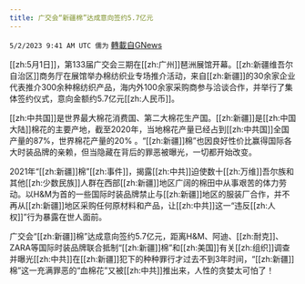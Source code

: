 ```yaml
---
title: 广交会“新疆棉”达成意向签约5.7亿元
---
```

`5/2/2023 9:41 AM UTC 儒为` [轉載自GNews](https://gnews.org/articles/1268678)

[[zh:5月1日]]，第133届广交会三期在[[zh:广州]]琶洲展馆开幕。[[zh:新疆维吾尔自治区]]商务厅在展馆举办棉纺织业专场推介活动，来自[[zh:新疆]]的30余家企业代表推介300余种棉纺织产品，海内外100余家采购商参与洽谈合作，并举行了集体签约仪式，意向金额约5.7亿元[[zh:人民币]]。

  

[[zh:中共国]]是世界最大棉花消费国、第二大棉花生产国。[[zh:新疆]]是[[zh:中国大陆]]棉花的主要产地，截至2020年，当地棉花产量已经占到[[zh:中共国]]全国产量的87%，世界棉花产量的20% 。“[[zh:新疆]]棉”也因良好性价比赢得国际各大时装品牌的亲赖，但当隐藏在背后的罪恶被曝光，一切都开始改变。

  

2021年“[[zh:新疆]]棉”[[zh:事件]]，揭露[[zh:中共]]迫使数十[[zh:万维]]吾尔族和其他[[zh:少数民族]]人群在西部[[zh:新疆]]地区广阔的棉田中从事艰苦的体力劳动。以H&M为首的一些国际时装品牌禁止与[[zh:新疆]]地区的服装厂合作，并不再从[[zh:新疆]]地区采购任何原材料和产品，让[[zh:中共]]这一“违反[[zh:人权]]”行为暴露在世人面前。

  

广交会“[[zh:新疆]]棉”达成意向签约5.7亿元，距离H&M、阿迪、[[zh:耐克]]、ZARA等国际时装品牌联合抵制“[[zh:新疆]]棉”和[[zh:美国]]有关[[zh:组织]]调查并曝光[[zh:中共]]在[[zh:新疆]]犯下的种种罪行才过去不到3年时间，“[[zh:新疆]]棉”这一充满罪恶的“血棉花”又被[[zh:中共]]推出来，人性的贪婪太可怕了！
